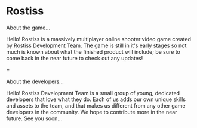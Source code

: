 # Rostiss
About the game...

Hello!  Rostiss is a massively multiplayer online shooter video game created by Rostiss Development Team.  The game is still in it's early stages so not much is known about what the finished product will include; be sure to come back in the near future to check out any updates!

=

About the developers...

Hello!  Rostiss Development Team is a small group of young, dedicated developers that love what they do.  Each of us adds our own unique skills and assets to the team, and that makes us different from any other game developers in the community.  We hope to contribute more in the near future.  See you soon...